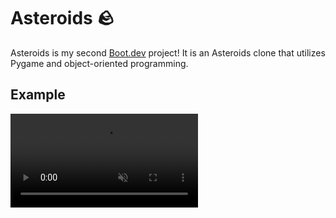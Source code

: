 # Asteroids 🪨

Asteroids is my second [Boot.dev](https://www.boot.dev) project! 
It is an Asteroids clone that utilizes Pygame and object-oriented programming.

## Example 

<video autoplay muted loop src="20250727-1834-26.8139272.mp4" title="Title"></video>
